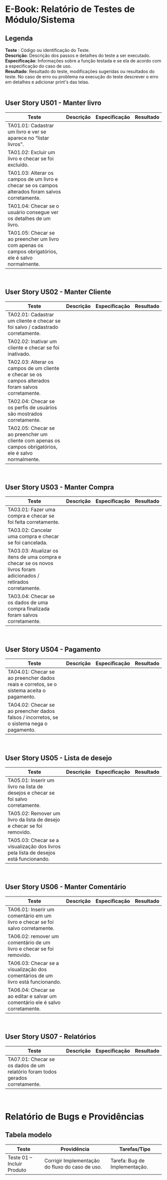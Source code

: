 # E-Book: Relatório de Testes de Módulo/Sistema

## Legenda

**Teste** : Código ou identificação do Teste.</br>
**Descrição**: Descrição dos passos e detalhes do teste a ser executado.</br>
**Especificação**: Informações sobre a função testada e se ela de acordo com a especificação do caso de uso.</br>
**Resultado**: Resultado do teste, modificações sugeridas ou resultados do teste. No caso de erro ou problema na execução do teste descrever o erro em detalhes e adicionar print's das telas.</br>
</br>

## User Story US01 - Manter livro

| Teste | Descrição | Especificação | Resultado|
|-|-|-|-|
| TA01.01: Cadastrar um livro e ver se aparece no “listar livros”. | | | |
| TA01.02: Excluir um livro e checar se foi excluído. | | | |
| TA01.03: Alterar os campos de um livro e checar se os campos alterados foram salvos corretamente. | | | |
| TA01.04: Checar se o usuário consegue ver os detalhes de um livro. | | | |
| TA01.05: Checar se ao preencher um livro com apenas os campos obrigatórios, ele é salvo normalmente. | | | |
</br>

## User Story US02 - Manter Cliente

| Teste | Descrição | Especificação | Resultado|
|-|-|-|-|
| TA02.01: Cadastrar um cliente e checar se foi salvo / cadastrado corretamente. | | | |
| TA02.02: Inativar um cliente e checar se foi inativado. | | | |
| TA02.03: Alterar os campos de um cliente e checar se os campos alterados foram salvos corretamente. | | | |
| TA02.04: Checar se os perfis de usuários são mostrados corretamente. | | | |
| TA02.05: Checar se ao preencher um cliente com apenas os campos obrigatórios, ele é salvo normalmente. | | | |
</br>

## User Story US03 - Manter Compra

| Teste | Descrição | Especificação | Resultado|
|-|-|-|-|
| TA03.01: Fazer uma compra e checar se foi feita corretamente. | | | |
| TA03.02: Cancelar uma compra e checar se foi cancelada. | | | |
| TA03.03: Atualizar os itens de uma compra e checar se os novos livros foram adicionados / retirados corretamente. | | | |
| TA03.04: Checar se os dados de uma compra finalizada foram salvos corretamente. | | | |
</br>

## User Story US04 - Pagamento

| Teste | Descrição | Especificação | Resultado|
|-|-|-|-|
| TA04.01: Checar se ao preencher dados reais e corretos, se o sistema aceita o pagamento. | | | |
| TA04.02: Checar se ao preencher dados falsos / incorretos, se o sistema nega o pagamento. | | | |
</br>

## User Story US05 - Lista de desejo

| Teste | Descrição | Especificação | Resultado|
|-|-|-|-|
| TA05.01: Inserir um livro na lista de desejos e checar se foi salvo corretamente. | | | |
| TA05.02: Remover um livro da lista de desejo e checar se foi removido. | | | |
| TA05.03: Checar se a visualização dos livros pela lista de desejos está funcionando. | | | |
</br>

## User Story US06 - Manter Comentário

| Teste | Descrição | Especificação | Resultado|
|-|-|-|-|
| TA06.01: Inserir um comentário em um livro e checar se foi salvo corretamente. | | | |
| TA06.02: remover um comentário de um livro e checar se foi removido. | | | |
| TA06.03: Checar se a visualização dos comentários de um livro está funcionando. | | | |
| TA06.04: Checar se ao editar e salvar um comentário ele é salvo corretamente.| | | |
</br>

## User Story US07 - Relatórios

| Teste | Descrição | Especificação | Resultado|
|-|-|-|-|
| TA07.01: Checar se os dados de um relatório foram todos gerados corretamente. | | | |
</br>

# Relatório de Bugs e Providências

## Tabela modelo

| Teste | Providência | Tarefas/Tipo |
|-|-|-|
| Teste 01 – Incluir Produto | Corrigir Implementação do fluxo do caso de uso.| Tarefa: Bug de Implementação.|
